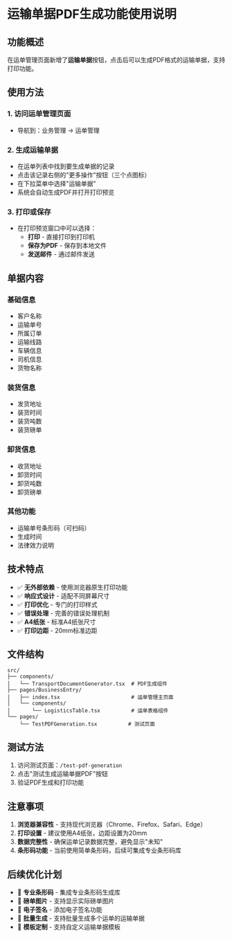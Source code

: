 # 运输单据PDF生成功能使用说明

## 功能概述
在运单管理页面新增了**运输单据**按钮，点击后可以生成PDF格式的运输单据，支持打印功能。

## 使用方法

### 1. 访问运单管理页面
- 导航到：业务管理 → 运单管理

### 2. 生成运输单据
- 在运单列表中找到要生成单据的记录
- 点击该记录右侧的"更多操作"按钮（三个点图标）
- 在下拉菜单中选择"运输单据"
- 系统会自动生成PDF并打开打印预览

### 3. 打印或保存
- 在打印预览窗口中可以选择：
  - **打印** - 直接打印到打印机
  - **保存为PDF** - 保存到本地文件
  - **发送邮件** - 通过邮件发送

## 单据内容

### 基础信息
- 客户名称
- 运输单号
- 所属订单
- 运输线路
- 车辆信息
- 司机信息
- 货物名称

### 装货信息
- 发货地址
- 装货时间
- 装货吨数
- 装货磅单

### 卸货信息
- 收货地址
- 卸货时间
- 卸货吨数
- 卸货磅单

### 其他功能
- 运输单号条形码（可扫码）
- 生成时间
- 法律效力说明

## 技术特点
- ✅ **无外部依赖** - 使用浏览器原生打印功能
- ✅ **响应式设计** - 适配不同屏幕尺寸
- ✅ **打印优化** - 专门的打印样式
- ✅ **错误处理** - 完善的错误处理机制
- ✅ **A4纸张** - 标准A4纸张尺寸
- ✅ **打印边距** - 20mm标准边距

## 文件结构
```
src/
├── components/
│   └── TransportDocumentGenerator.tsx  # PDF生成组件
├── pages/BusinessEntry/
│   ├── index.tsx                       # 运单管理主页面
│   └── components/
│       └── LogisticsTable.tsx          # 运单表格组件
└── pages/
    └── TestPDFGeneration.tsx          # 测试页面
```

## 测试方法
1. 访问测试页面：`/test-pdf-generation`
2. 点击"测试生成运输单据PDF"按钮
3. 验证PDF生成和打印功能

## 注意事项
1. **浏览器兼容性** - 支持现代浏览器（Chrome、Firefox、Safari、Edge）
2. **打印设置** - 建议使用A4纸张，边距设置为20mm
3. **数据完整性** - 确保运单记录数据完整，避免显示"未知"
4. **条形码功能** - 当前使用简单条形码，后续可集成专业条形码库

## 后续优化计划
- 🔄 **专业条形码** - 集成专业条形码生成库
- 🔄 **磅单图片** - 支持显示实际磅单图片
- 🔄 **电子签名** - 添加电子签名功能
- 🔄 **批量生成** - 支持批量生成多个运单的运输单据
- 🔄 **模板定制** - 支持自定义运输单据模板
